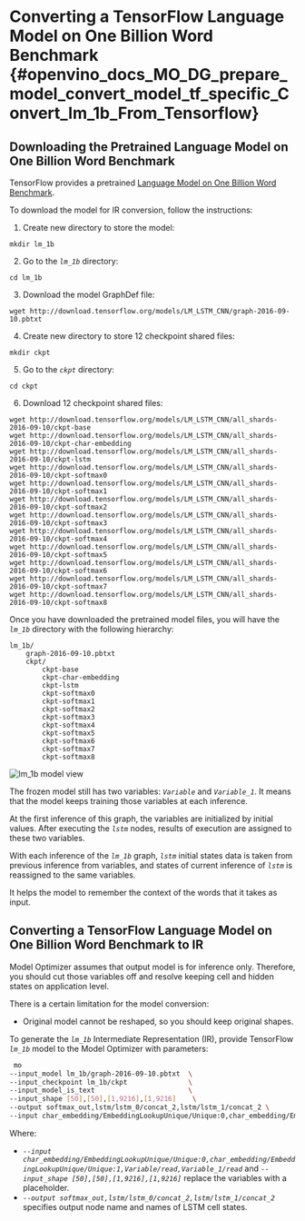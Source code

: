 # Converting a TensorFlow Language Model on One Billion Word Benchmark {#openvino_docs_MO_DG_prepare_model_convert_model_tf_specific_Convert_lm_1b_From_Tensorflow}

## Downloading the Pretrained Language Model on One Billion Word Benchmark

TensorFlow provides a pretrained [Language Model on One Billion Word Benchmark](https://github.com/tensorflow/models/tree/r2.3.0/research/lm_1b).

To download the model for IR conversion, follow the instructions:
1. Create new directory to store the model:
```shell
mkdir lm_1b
```
2. Go to the *`lm_1b`* directory:
```shell
cd lm_1b
```
3. Download the model GraphDef file:
```
wget http://download.tensorflow.org/models/LM_LSTM_CNN/graph-2016-09-10.pbtxt
```
4. Create new directory to store 12 checkpoint shared files:
```shell
mkdir ckpt
```
5. Go to the *`ckpt`* directory:
```shell
cd ckpt
```
6. Download 12 checkpoint shared files:
```
wget http://download.tensorflow.org/models/LM_LSTM_CNN/all_shards-2016-09-10/ckpt-base
wget http://download.tensorflow.org/models/LM_LSTM_CNN/all_shards-2016-09-10/ckpt-char-embedding
wget http://download.tensorflow.org/models/LM_LSTM_CNN/all_shards-2016-09-10/ckpt-lstm
wget http://download.tensorflow.org/models/LM_LSTM_CNN/all_shards-2016-09-10/ckpt-softmax0
wget http://download.tensorflow.org/models/LM_LSTM_CNN/all_shards-2016-09-10/ckpt-softmax1
wget http://download.tensorflow.org/models/LM_LSTM_CNN/all_shards-2016-09-10/ckpt-softmax2
wget http://download.tensorflow.org/models/LM_LSTM_CNN/all_shards-2016-09-10/ckpt-softmax3
wget http://download.tensorflow.org/models/LM_LSTM_CNN/all_shards-2016-09-10/ckpt-softmax4
wget http://download.tensorflow.org/models/LM_LSTM_CNN/all_shards-2016-09-10/ckpt-softmax5
wget http://download.tensorflow.org/models/LM_LSTM_CNN/all_shards-2016-09-10/ckpt-softmax6
wget http://download.tensorflow.org/models/LM_LSTM_CNN/all_shards-2016-09-10/ckpt-softmax7
wget http://download.tensorflow.org/models/LM_LSTM_CNN/all_shards-2016-09-10/ckpt-softmax8
```

Once you have downloaded the pretrained model files, you will have the *`lm_1b`* directory with the following hierarchy:

```
lm_1b/
    graph-2016-09-10.pbtxt
    ckpt/
        ckpt-base
        ckpt-char-embedding
        ckpt-lstm
        ckpt-softmax0
        ckpt-softmax1
        ckpt-softmax2
        ckpt-softmax3
        ckpt-softmax4
        ckpt-softmax5
        ckpt-softmax6
        ckpt-softmax7
        ckpt-softmax8
```


![lm_1b model view](../../../img/lm_1b.png)

The frozen model still has two variables: *`Variable`* and *`Variable_1`*.
It means that the model keeps training those variables at each inference.

At the first inference of this graph, the variables are initialized by initial values.
After executing the *`lstm`* nodes, results of execution are assigned to these two variables.

With each inference of the *`lm_1b`* graph, *`lstm`* initial states data is taken from previous inference
from variables, and states of current inference of *`lstm`* is reassigned to the same variables.

It helps the model to remember the context of the words that it takes as input.

## Converting a TensorFlow Language Model on One Billion Word Benchmark to IR

Model Optimizer assumes that output model is for inference only.
Therefore, you should cut those variables off and resolve keeping cell and hidden states on application level.

There is a certain limitation for the model conversion:
- Original model cannot be reshaped, so you should keep original shapes.

To generate the *`lm_1b`* Intermediate Representation (IR), provide TensorFlow *`lm_1b`* model to the
Model Optimizer with parameters:
```sh
 mo
--input_model lm_1b/graph-2016-09-10.pbtxt  \
--input_checkpoint lm_1b/ckpt               \
--input_model_is_text                       \
--input_shape [50],[50],[1,9216],[1,9216]    \
--output softmax_out,lstm/lstm_0/concat_2,lstm/lstm_1/concat_2 \
--input char_embedding/EmbeddingLookupUnique/Unique:0,char_embedding/EmbeddingLookupUnique/Unique:1,Variable/read,Variable_1/read
```

Where:
* *`--input char_embedding/EmbeddingLookupUnique/Unique:0,char_embedding/EmbeddingLookupUnique/Unique:1,Variable/read,Variable_1/read`*
 and *`--input_shape [50],[50],[1,9216],[1,9216]`* replace the variables with a placeholder.
* *`--output softmax_out,lstm/lstm_0/concat_2,lstm/lstm_1/concat_2`* specifies output node name and names of LSTM cell states.
